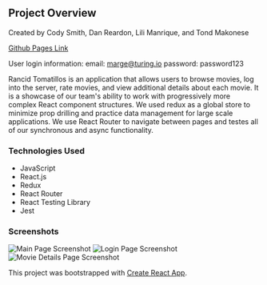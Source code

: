 
## Project Overview

Created by Cody Smith, Dan Reardon, Lili Manrique, and Tond Makonese

[Github Pages Link](https://lmanriq.github.io/rancid-tomatillos-app/)

User login information:
email: marge@turing.io
password: password123

Rancid Tomatillos is an application that allows users to browse movies, log into the server, rate movies, and view additional details about each movie. It is a showcase of our team's ability to work with progressively more complex React component structures. We used redux as a global store to minimize prop drilling and practice data management for large scale applications. We use React Router to navigate between pages and testes all of our synchronous and async functionality.

### Technologies Used

- JavaScript
- React.js
- Redux
- React Router
- React Testing Library
- Jest

### Screenshots

![Main Page Screenshot](https://user-images.githubusercontent.com/56371796/79157383-b514f180-7d91-11ea-96b7-46122529a6e4.png)
![Login Page Screenshot](https://user-images.githubusercontent.com/56371796/79157269-8ac33400-7d91-11ea-9743-4819d14d6ed9.png)
![Movie Details Page Screenshot](https://user-images.githubusercontent.com/56371796/79157420-c3fba400-7d91-11ea-90a1-4e36f2164c15.png)


This project was bootstrapped with [Create React App](https://github.com/facebook/create-react-app).